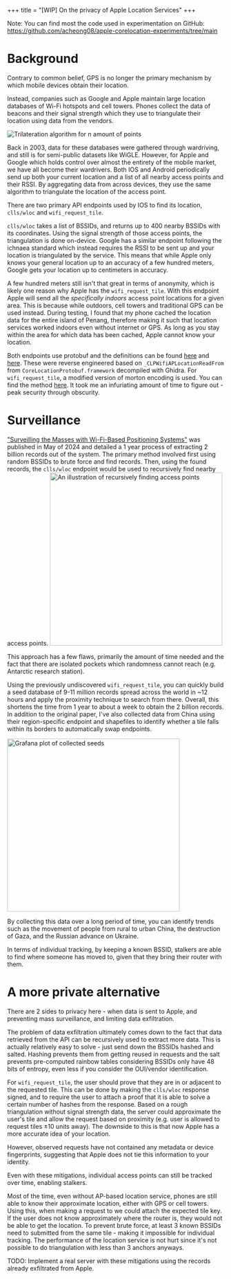 +++
title = "[WIP] On the privacy of Apple Location Services"
+++

Note: You can find most the code used in experimentation on GitHub: <https://github.com/acheong08/apple-corelocation-experiments/tree/main>

# Background

Contrary to common belief, GPS is no longer the primary mechanism by which mobile devices obtain their location.

Instead, companies such as Google and Apple maintain large location databases of Wi-Fi hotspots and cell towers. Phones collect the data of beacons and their signal strength which they use to triangulate their location using data from the vendors.

![Trilateration algorithm for n amount of points](/images/trilateration.png)

Back in 2003, data for these databases were gathered through wardriving, and still is for semi-public datasets like WiGLE. However, for Apple and Google which holds control over almost the entirety of the mobile market, we have all become their wardrivers. Both IOS and Android periodically send up both your current location and a list of all nearby access points and their RSSI. By aggregating data from across devices, they use the same algorithm to triangulate the location of the access point.

There are two primary API endpoints used by IOS to find its location, `clls/wloc` and `wifi_request_tile`.

`clls/wloc` takes a list of BSSIDs, and returns up to 400 nearby BSSIDs with its coordinates. Using the signal strength of those access points, the triangulation is done on-device. Google has a similar endpoint following the ichnaea standard which instead requires the RSSI to be sent up and your location is triangulated by the service. This means that while Apple only knows your general location up to an accuracy of a few hundred meters, Google gets your location up to centimeters in accuracy.

A few hundred meters still isn't that great in terms of anonymity, which is likely one reason why Apple has the `wifi_request_tile`. With this endpoint Apple will send all the *specifically indoors* access point locations for a given area. This is because while outdoors, cell towers and traditional GPS can be used instead. During testing, I found that my phone cached the location data for the entire island of Penang, therefore making it such that location services worked indoors even without internet or GPS. As long as you stay within the area for which data has been cached, Apple cannot know your location.

Both endpoints use protobuf and the definitions can be found [here](https://github.com/acheong08/apple-corelocation-experiments/blob/main/pb/BSSIDApple.proto) and [here](https://github.com/acheong08/apple-corelocation-experiments/blob/main/pb/wifiTiles.proto). These were reverse engineered based on `_CLPWifiAPLocationReadFrom` from `CoreLocationProtobuf.framework` decompiled with Ghidra. For `wifi_request_tile`, a modified version of morton encoding is used. You can find the method [here](https://github.com/acheong08/apple-corelocation-experiments/blob/main/lib/morton/morton.go). It took me an infuriating amount of time to figure out - peak security through obscurity.

# Surveillance

["Surveilling the Masses with Wi-Fi-Based Positioning Systems"](https://www.cs.umd.edu/~dml/papers/wifi-surveillance-sp24.pdf) was published in May of 2024 and detailed a 1 year process of extracting 2 billion records out of the system. The primary method involved first using random BSSIDs to brute force and find records. Then, using the found records, the `clls/wloc` endpoint would be used to recursively find nearby access points.
<img alt="An illustration of recursively finding access points" src="/images/wloc-recursive.svg" width="400">

This approach has a few flaws, primarily the amount of time needed and the fact that there are isolated pockets which randomness cannot reach (e.g. Antarctic research station).

Using the previously undiscovered `wifi_request_tile`, you can quickly build a seed database of 9-11 million records spread across the world in ~12 hours and apply the proximity technique to search from there. Overall, this shortens the time from 1 year to about a week to obtain the 2 billion records. In addition to the original paper, I've also collected data from China using their region-specific endpoint and shapefiles to identify whether a tile falls within its borders to automatically swap endpoints.

<img src="https://github.com/user-attachments/assets/8da21d51-a506-4c32-94b7-b3ae853d65ab" alt="Grafana plot of collected seeds" height=400></img>

By collecting this data over a long period of time, you can identify trends such as the movement of people from rural to urban China, the destruction of Gaza, and the Russian advance on Ukraine.

In terms of individual tracking, by keeping a known BSSID, stalkers are able to find where someone has moved to, given that they bring their router with them.

# A more private alternative

There are 2 sides to privacy here - when data is sent to Apple, and preventing mass surveillance, and limiting data exfiltration.

The problem of data exfiltration ultimately comes down to the fact that data retrieved from the API can be recursively used to extract more data. This is actually relatively easy to solve - just send down the BSSIDs hashed and salted. Hashing prevents them from getting reused in requests and the salt prevents pre-computed rainbow tables considering BSSIDs only have 48 bits of entropy, even less if you consider the OUI/vendor identification.

For `wifi_request_tile`, the user should prove that they are in or adjacent to the requested tile. This can be done by making the `clls/wloc` response signed, and to require the user to attach a proof that it is able to solve a certain number of hashes from the response. Based on a rough triangulation without signal strength data, the server could approximate the user's tile and allow the request based on proximity (e.g. user is allowed to request tiles ±10 units away). The downside to this is that now Apple has a more accurate idea of your location.

However, observed requests have not contained any metadata or device fingerprints, suggesting that Apple does not tie this information to your identity.

Even with these mitigations, individual access points can still be tracked over time, enabling stalkers.

Most of the time, even without AP-based location service, phones are still able to know their approximate location, either with GPS or cell towers. Using this, when making a request to we could attach the expected tile key. If the user does not know approximately where the router is, they would not be able to get the location. To prevent brute force, at least 3 known BSSIDs need to submitted from the same tile - making it impossible for individual tracking. The performance of the location service is not hurt since it's not possible to do triangulation with less than 3 anchors anyways.

TODO: Implement a real server with these mitigations using the records already exfiltrated from Apple.
